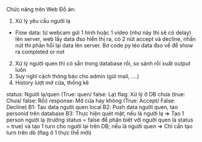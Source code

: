 Chức năng trên Web Đồ án:
1. Xử lý yêu cầu người lạ
- Flow data: từ webcam gửi 1 hình hoặc 1 video (như này thì sẽ có delay) lên server, web lấy data đso hiển thị ra, có 2 nút accept và decline,
 nhấn nút thì phản hồi lại data lên server. Bơ code py léo data đso về để show ra completed or not
2. Xử lý người quen thì có sẵn trong database rồi, so sánh rồi xuất output luôn
3. Suy nghĩ cách thông báo cho admin (gửi mail, ....)
4. History lượt mở cửa, thống kê


status: Người lạ/quen (True: quen/ false: Lạ)
flag: Xử lý ở DB chưa (true: Chưa/ false: Rồi)
response: Mở cửa hay không (True: Accept/ False: Decline)
B1: Tạo data người quen local
B2: Push data người quen, tạo personid trên database
B3: Thực hiện quét mặt; nếu là người lạ => Tạo 1 person người lạ (trường status = false để phân biêt với người quen là status = true) và tạo 1 turn cho người lại trên DB; nếu là người quen => Chỉ cần tạo turn trên db
(flag ở 1 thực thể mới)